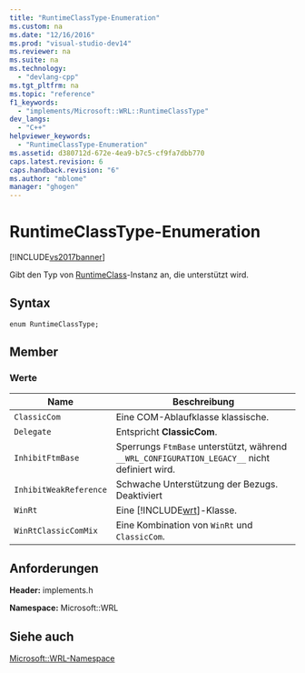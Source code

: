 ```yaml
---
title: "RuntimeClassType-Enumeration"
ms.custom: na
ms.date: "12/16/2016"
ms.prod: "visual-studio-dev14"
ms.reviewer: na
ms.suite: na
ms.technology: 
  - "devlang-cpp"
ms.tgt_pltfrm: na
ms.topic: "reference"
f1_keywords: 
  - "implements/Microsoft::WRL::RuntimeClassType"
dev_langs: 
  - "C++"
helpviewer_keywords: 
  - "RuntimeClassType-Enumeration"
ms.assetid: d380712d-672e-4ea9-b7c5-cf9fa7dbb770
caps.latest.revision: 6
caps.handback.revision: "6"
ms.author: "mblome"
manager: "ghogen"
---
```

# RuntimeClassType-Enumeration
[!INCLUDE[vs2017banner](../assembler/inline/includes/vs2017banner.md)]

Gibt den Typ von [RuntimeClass](../windows/runtimeclass-class.md)\-Instanz an, die unterstützt wird.  
  
## Syntax  
  
```  
enum RuntimeClassType;  
```  
  
## Member  
  
### Werte  
  
|Name|**Beschreibung**|  
|----------|----------------------|  
|`ClassicCom`|Eine COM\-Ablaufklasse klassische.|  
|`Delegate`|Entspricht **ClassicCom**.|  
|`InhibitFtmBase`|Sperrungs `FtmBase` unterstützt, während `__WRL_CONFIGURATION_LEGACY__` nicht definiert wird.|  
|`InhibitWeakReference`|Schwache Unterstützung der Bezugs. Deaktiviert|  
|`WinRt`|Eine [!INCLUDE[wrt](../atl/reference/includes/wrt_md.md)]\-Klasse.|  
|`WinRtClassicComMix`|Eine Kombination von `WinRt` und `ClassicCom`.|  
  
## Anforderungen  
 **Header:** implements.h  
  
 **Namespace:** Microsoft::WRL  
  
## Siehe auch  
 [Microsoft::WRL\-Namespace](../windows/microsoft-wrl-namespace.md)